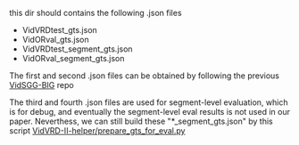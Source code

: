 this dir should contains the following .json files

- VidVRDtest_gts.json
- VidORval_gts.json
- VidVRDtest_segment_gts.json
- VidORval_segment_gts.json

The first and second .json files can be obtained by following the previous [VidSGG-BIG](https://github.com/Dawn-LX/VidSGG-BIG#evaluation) repo

The third and fourth .json files are used for segment-level evaluation, which is for debug, and eventually the segment-level eval results is not used in our paper.  Neverthess, we can still build these "*_segment_gts.json" by this script [VidVRD-II-helper/prepare_gts_for_eval.py](https://github.com/Dawn-LX/OpenVoc-VidVRD/blob/master/VidVRD-II-helper/prepare_gts_for_eval.py)